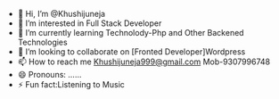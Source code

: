 - 👋 Hi, I’m @Khushijuneja
- 👀 I’m interested in Full Stack Developer
- 🌱 I’m currently learning Technolody-Php and Other Backened Technologies
- 💞️ I’m looking to collaborate on [Fronted Developer]Wordpress
- 📫 How to reach me Khushijuneja999@gmail.com   Mob-9307996748
- 😄 Pronouns:  ...... 
- ⚡ Fun fact:Listening to Music  

<!---
Khushijuneja/Khushijuneja is a ✨ special ✨ repository because its `README.md` (this file) appears on your GitHub profile.
You can click the Preview link to take a look at your changes.
--->
